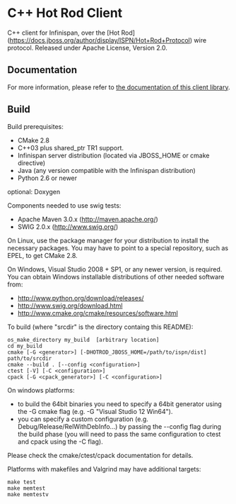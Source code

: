 # C++ Hot Rod Client #

C++ client for Infinispan, over the [Hot Rod] (https://docs.jboss.org/author/display/ISPN/Hot+Rod+Protocol) wire protocol.
Released under Apache License, Version 2.0.

## Documentation
For more information, please refer to [the documentation of this client library](documentation/index.adoc).

## Build ##
Build prerequisites: 

* CMake 2.8
* C++03 plus shared_ptr TR1 support.
* Infinispan server distribution (located via JBOSS_HOME or cmake directive)
* Java (any version compatible with the Infinispan distribution)
* Python 2.6 or newer
  
optional: Doxygen

Components needed to use swig tests: 
* Apache Maven 3.0.x (http://maven.apache.org/)
* SWIG 2.0.x (http://www.swig.org/)

On Linux, use the package manager for your distribution to install the
necessary packages.  You may have to point to a special repository,
such as EPEL, to get CMake 2.8.

On Windows, Visual Studio 2008 + SP1, or any newer version, is
required.  You can obtain Windows installable distributions of other
needed software from:

* http://www.python.org/download/releases/
* http://www.swig.org/download.html
* http://www.cmake.org/cmake/resources/software.html

To build (where "srcdir" is the directory containg this README):

    os_make_directory my_build  [arbitrary location]
    cd my_build
    cmake [-G <generator>] [-DHOTROD_JBOSS_HOME=/path/to/ispn/dist] path/to/srcdir
    cmake --build . [--config <configuration>]
    ctest [-V] [-C <configuration>]
    cpack [-G <cpack_generator>] [-C <configuration>]

On windows platforms:

* to build the 64bit binaries you need to specify a 64bit generator using
the -G cmake flag (e.g. -G "Visual Studio 12 Win64").
* you can specify a custom configuration (e.g. Debug/Release/RelWithDebInfo...)
by passing the --config flag during the build phase (you will need to pass
the same configuration to ctest and cpack using the -C flag).

Please check the cmake/ctest/cpack documentation for details.

Platforms with makefiles and Valgrind may have additional targets:

    make test
    make memtest
    make memtestv
